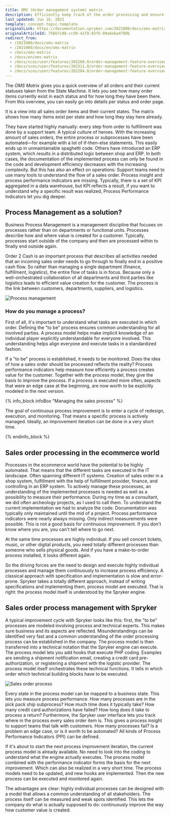 ```yaml
---
title: OMS (Order management system) matrix
description: Efficiently keep track of the order processing and ensure quick fulfillment. With the Order Management, you can keep your order processing running smoothly.
last_updated: Jun 16, 2021
template: concept-topic-template
originalLink: https://documentation.spryker.com/2021080/docs/oms-matrix
originalArticleId: 756b7c08-cc99-41f8-83f6-09e6eba4780b
redirect_from:
  - /2021080/docs/oms-matrix
  - /2021080/docs/en/oms-matrix
  - /docs/oms-matrix
  - /docs/en/oms-matrix
  - /docs/scos/user/features/202200.0/order-management-feature-overview/oms-order-management-system-matrix.html
  - /docs/scos/user/features/202311.0/order-management-feature-overview/oms-order-management-system-matrix.html
  - /docs/scos/user/features/202204.0/order-management-feature-overview/oms-order-management-system-matrix.html
---
```


The *OMS Matrix* gives you a quick overview of all orders and their current statuses taken from the State Machine. It lets you see how many order items currently exist in each status and for how long they have been there. From this overview, you can easily go into details per status and order page.

It is a view into all sales order items and their current states. The matrix shows how many items exist per state and how long they stay here already.

They have started highly manually: every step from order to fulfillment was done by a support team. A typical culture of heroes. With the increasing amount of sales orders, the entire process or subprocesses have been automated—for example with a lot of if-then-else statements. This easily ends up in unmaintainable spaghetti code. Others have introduced an ERP system, which results in a distributed logic between shop and ERP. In both cases, the documentation of the implemented process can only be found in the code and development efficiency decreases with the increasing complexity. But this has also an effect on operations: Support teams need to use many tools to understand the flow of a sales order. Process insight and process performance indicators are missing. Typically, there is a set of KPI aggregated in a data warehouse, but KPI reflects a result, if you want to understand why a specific result was realized, Process Performance Indicators let you dig deeper.

## Process Management as a solution?

Business Process Management is a management discipline that focuses on processes rather than on departments or functional units. Processes describe how and where value is created for a customer. Typically, processes start outside of the company and then are processed within to finally end outside again.

Order 2 Cash is an important process that describes all activities needed that an incoming sales order needs to go through to finally end in a positive cash flow. So rather than managing a single department (finance, fulfillment, logistics), the entire flow of tasks is in focus. Because only a well-orchestrated collaboration of all departments and third parties like logistics leads to efficient value creation for the customer. The process is the link between customers, departments, suppliers, and logistics.

![Process management](https://spryker.s3.eu-central-1.amazonaws.com/docs/Features/Order+Management/OMS+matrix/process_management.png)

### How do you manage a process?

First of all, it's important to understand what tasks are executed in which order. Defining the "to be" process ensures common understanding for all involved parties. A process model helps make implicit knowledge of an individual player explicitly understandable for everyone involved. This understanding helps align everyone and execute tasks in a standardized fashion.

If a "to be" process is established, it needs to be monitored. Does the idea of how a sales order should be processed reflects the reality? Process performance indicators help measure how efficiently a process creates value for the customer. Together with the process model, they give the basis to improve the process. If a process is executed more often, aspects that were an edge case at the beginning, are now worth to be explicitly modeled in the next version.

{% info_block infoBox "Managing the sales process" %}

The goal of continuous process improvement is to enter a cycle of redesign, execution, and monitoring. That means a specific process is actively managed. Ideally, an improvement iteration can be done in a very short time.

{% endinfo_block %}

## Sales order processing in the ecommerce world

Processes in the ecommerce world have the potential to be highly automated. That means that the different tasks are executed in the IT landscape. Often spanning different IT systems. Creation of sales order in a shop system, fulfillment with the help of fulfillment provider, finance, and controlling in an ERP system. To actively manage these processes, an understanding of the implemented processes is needed as well as a possibility to measure their performance. During my time as a consultant, we did often archeology projects, as I used to call them. To understand the current implementation we had to analyze the code. Documentation was typically only maintained until the mid of a project. Process performance indicators were nearly always missing. Only indirect measurements were possible. This is not a good basis for continuous improvement. If you don't know where you are, you can't tell where to go next.

At the same time processes are highly individual. If you sell concert tickets, music, or other digital products, you need totally different processes than someone who sells physical goods. And if you have a make-to-order process installed, it looks different again.

So the driving forces are the need to design and execute highly individual processes and manage them continuously to increase process efficiency. A classical approach with specification and implementation is slow and error-prone. Spryker takes a totally different approach, instead of writing specifications and implementing them, process model are executed. That is right: the process model itself is understood by the Spryker engine.

## Sales order process management with Spryker

A typical improvement cycle with Spryker looks like this: first, the "to be" processes are modeled involving process and technical experts. This makes sure business and its aspects are reflected. Misunderstandings can be identified very fast and a common understanding of the order processing process can be established in the company. The process model is then transferred into a technical notation that the Spryker engine can execute. The process model lets you add hooks that execute PHP coding. Examples are sending a shipment notification email, creating a credit card pre-authorization, or registering a shipment with the logistic provider. The process model itself orchestrates these technical functions. It tells in which order which technical building blocks have to be executed.

![Sales order process](https://spryker.s3.eu-central-1.amazonaws.com/docs/Features/Order+Management/OMS+matrix/sales_order_process.png)

Every state in the process model can be mapped to a business state. This lets you measure process performance. How many processes are in the pick pack ship subprocess? How much time does it typically take? How many credit card authorizations have failed? How long does it take to process a return? Furthermore, the Spryker user interface lets you track where in the process every sales order item is. This gives a process insight to support teams that talk with customers. How many processes fail? Is a problem an edge case, or is it worth to be automated? All kinds of Process Performance Indicators (PPI) can be defined.

If it's about to start the next process improvement iteration, the current process model is already available. No need to look into the coding to understand what the engine actually executes. The process model combined with the performance indicator forms the basis for the next improvement. Which can also be realized in a very short time. The process models need to be updated, and new hooks are implemented. Then the new process can be executed and monitored again.

The advantages are clear: highly individual processes can be designed with a model that allows a common understanding of all stakeholders. The process itself can be measured and weak spots identified. This lets the company do what is actually supposed to do: continuously improve the way how customer value is created.
